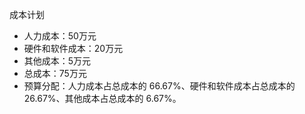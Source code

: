 成本计划

- 人力成本：50万元
- 硬件和软件成本：20万元
- 其他成本：5万元
- 总成本：75万元
- 预算分配：人力成本占总成本的 66.67%、硬件和软件成本占总成本的 26.67%、其他成本占总成本的 6.67%。